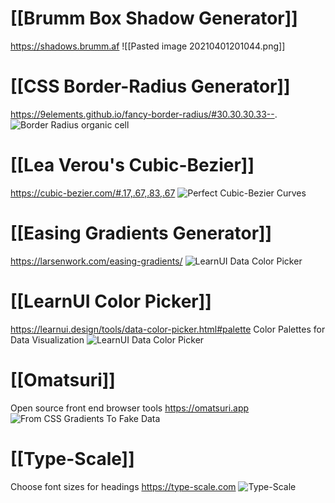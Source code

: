 # [[Brumm Box Shadow Generator]]
https://shadows.brumm.af
![[Pasted image 20210401201044.png]]

# [[CSS Border-Radius Generator]]
https://9elements.github.io/fancy-border-radius/#30.30.30.33--.
![Border Radius organic cell](https://res.cloudinary.com/indysigner/image/fetch/f_auto,q_auto/w_400/https://cloud.netlifyusercontent.com/assets/344dbf88-fdf9-42bb-adb4-46f01eedd629/67998e7d-f168-4b4e-9b3c-aea3c7bffe2b/2-css-generators.png)

# [[Lea Verou's Cubic-Bezier]]
https://cubic-bezier.com/#.17,.67,.83,.67
![Perfect Cubic-Bezier Curves](https://res.cloudinary.com/indysigner/image/fetch/f_auto,q_auto/w_400/https://cloud.netlifyusercontent.com/assets/344dbf88-fdf9-42bb-adb4-46f01eedd629/3b04b7c5-9cb5-4bb9-be2d-f9273e31871c/3-css-generators.png)

# [[Easing Gradients Generator]]
https://larsenwork.com/easing-gradients/
![LearnUI Data Color Picker](https://res.cloudinary.com/indysigner/image/fetch/f_auto,q_auto/w_400/https://cloud.netlifyusercontent.com/assets/344dbf88-fdf9-42bb-adb4-46f01eedd629/9ae9e757-68f6-4ea4-a75f-a8f2d6533a72/c0zoib50.png)

# [[LearnUI Color Picker]]
https://learnui.design/tools/data-color-picker.html#palette
Color Palettes for Data Visualization
![LearnUI Data Color Picker](https://res.cloudinary.com/indysigner/image/fetch/f_auto,q_auto/w_400/https://cloud.netlifyusercontent.com/assets/344dbf88-fdf9-42bb-adb4-46f01eedd629/af649c50-abf1-4214-9e6c-493c3c4ad872/4-css-generators.png)

# [[Omatsuri]]
Open source front end browser tools
https://omatsuri.app
![From CSS Gradients To Fake Data](https://res.cloudinary.com/indysigner/image/fetch/f_auto,q_auto/w_400/https://cloud.netlifyusercontent.com/assets/344dbf88-fdf9-42bb-adb4-46f01eedd629/27d30187-536e-4944-882a-2651fa5f33a6/5-css-generators.jpg)

# [[Type-Scale]]
Choose font sizes for headings
https://type-scale.com
![Type-Scale](https://res.cloudinary.com/indysigner/image/fetch/f_auto,q_auto/w_400/https://cloud.netlifyusercontent.com/assets/344dbf88-fdf9-42bb-adb4-46f01eedd629/0216afda-fc55-4d57-9928-885a89d01f7b/10-css-generators.png)